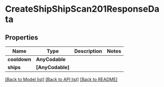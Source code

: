 # CreateShipShipScan201ResponseData

## Properties
Name | Type | Description | Notes
------------ | ------------- | ------------- | -------------
**cooldown** | **AnyCodable** |  | 
**ships** | **[AnyCodable]** |  | 

[[Back to Model list]](../README.md#documentation-for-models) [[Back to API list]](../README.md#documentation-for-api-endpoints) [[Back to README]](../README.md)


